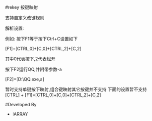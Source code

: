 #rekey 按键映射

支持自定义改键规则

解析设置: 

例如: 按下F1等于按下Ctrl+C设置如下

[F1]=[CTRL,0]+[C,0]+[CTRL,2]+[C,2]

其中0代表按下,2代表松开

按下F2运行QQ,并附带参数-a

[F2]=[D:\QQ.exe,a]

暂时支持单键按下映射,组合键映射其它按键并不支持
下面的设置暂不支持
[CTRL] + [F1]=[CTRL,0]+[C,0]+[CTRL,2]+[C,2]

#Developed By

* IARRAY
  

